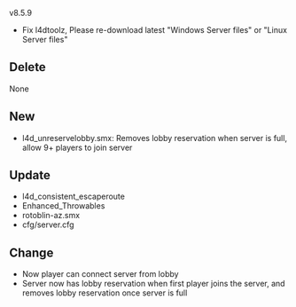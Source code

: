 v8.5.9

* Fix l4dtoolz, Please re-download latest "Windows Server files" or "Linux Server files"

## Delete
None

## New
* l4d_unreservelobby.smx: Removes lobby reservation when server is full, allow 9+ players to join server
  
## Update
* l4d_consistent_escaperoute
* Enhanced_Throwables
* rotoblin-az.smx
* cfg/server.cfg

## Change
* Now player can connect server from lobby
* Server now has lobby reservation when first player joins the server, and removes lobby reservation once server is full



